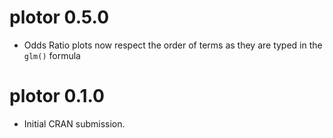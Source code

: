 # plotor 0.5.0

* Odds Ratio plots now respect the order of terms as they are typed in the 
`glm()` formula

# plotor 0.1.0

* Initial CRAN submission.
